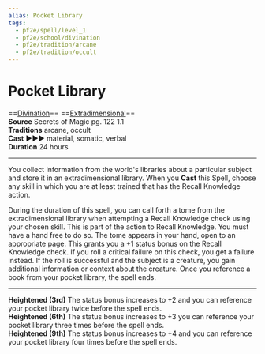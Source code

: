 ```yaml
---
alias: Pocket Library
tags:
  - pf2e/spell/level_1
  - pf2e/school/divination
  - pf2e/tradition/arcane
  - pf2e/tradition/occult
---
```


# Pocket Library

==[Divination](../../../Traits/Divination.md)== ==[Extradimensional](../../../Traits/Extradimensional.md)==  
__Source__ Secrets of Magic pg. 122 1.1  
**Traditions** arcane, occult  
**Cast** ►►► material, somatic, verbal  
**Duration** 24 hours

---

You collect information from the world's libraries about a particular subject and store it in an extradimensional library. When you **Cast** this Spell, choose any skill in which you are at least trained that has the Recall Knowledge action.

During the duration of this spell, you can call forth a tome from the extradimensional library when attempting a Recall Knowledge check using your chosen skill. This is part of the action to Recall Knowledge. You must have a hand free to do so. The tome appears in your hand, open to an appropriate page. This grants you a +1 status bonus on the Recall Knowledge check. If you roll a critical failure on this check, you get a failure instead. If the roll is successful and the subject is a creature, you gain additional information or context about the creature. Once you reference a book from your pocket library, the spell ends.

<hr>

**Heightened (3rd)** The status bonus increases to +2 and you can reference your pocket library twice before the spell ends.  
**Heightened (6th)** The status bonus increases to +3 you can reference your pocket library three times before the spell ends.  
**Heightened (9th)** The status bonus increases to +4 and you can reference your pocket library four times before the spell ends.
